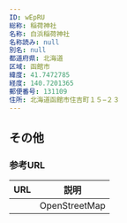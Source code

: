 ```yaml
---
ID: wEpRU
総称: 稲荷神社
名称: 白浜稲荷神社
名称読み: null
別名: null
都道府県: 北海道
区域: 函館市
緯度: 41.7472785
経度: 140.7201365
郵便番号: 131109
住所: 北海道函館市住吉町１５−２３
---
```


## その他

### 参考URL

| URL | 説明          |
| --- | ------------- |
|     | OpenStreetMap |
